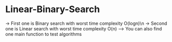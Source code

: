 # Linear-Binary-Search


-> First one is Binary search with worst time complexity O(logn)\n
-> Second one is Linear search with worst time complexity O(n)
--> You can also find one main function to test algorithms
